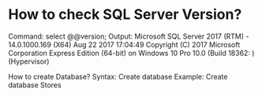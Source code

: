 How to check SQL Server Version?
====================================
Command:	select @@version;
Output:	Microsoft SQL Server 2017 (RTM) - 14.0.1000.169 (X64)   Aug 22 2017 17:04:49   Copyright (C) 2017 Microsoft Corporation  Express Edition (64-bit) on Windows 10 Pro 10.0 <X64> (Build 18362: ) (Hypervisor) 

How to create Database?
Syntax: Create database <yourdatabasename>
Example: Create database Stores
